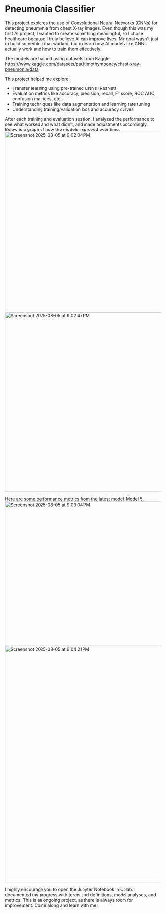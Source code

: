 # Pneumonia Classifier

This project explores the use of Convolutional Neural Networks (CNNs) for detecting pneumonia from chest X-ray images. Even though this was my first AI project, I wanted to create something meaningful, so I chose healthcare because I truly believe AI can improve lives. My goal wasn't just to build something that worked, but to learn how AI models like CNNs actually work and how to train them effectively. 

The models are trained using datasets from Kaggle: https://www.kaggle.com/datasets/paultimothymooney/chest-xray-pneumonia/data

This project helped me explore:
- Transfer learning using pre-trained CNNs (ResNet)
- Evaluation metrics like accuracy, precision, recall, F1 score, ROC AUC, confusion matrices, etc. 
- Training techniques like data augmentation and learning rate tuning
- Understanding training/validation loss and accuracy curves

After each training and evaluation session, I analyzed the performance to see what worked and what didn’t, and made adjustments accordingly. Below is a graph of how the models improved over time. 
<img width="988" height="584" alt="Screenshot 2025-08-05 at 9 02 04 PM" src="https://github.com/user-attachments/assets/07f40fa7-54b6-4511-b626-f56025f6e2d6" />
<img width="985" height="581" alt="Screenshot 2025-08-05 at 9 02 47 PM" src="https://github.com/user-attachments/assets/822b1748-f70e-4ecb-b36d-12b529121c30" />


Here are some performance metrics from the latest model, Model 5.
<img width="999" height="467" alt="Screenshot 2025-08-05 at 9 03 04 PM" src="https://github.com/user-attachments/assets/df99aad3-f789-442d-8af7-d8134847d65c" />
<img width="825" height="766" alt="Screenshot 2025-08-05 at 9 04 21 PM" src="https://github.com/user-attachments/assets/a50f7a53-2a9b-4fe4-8868-5a3ada981066" />


I highly encourage you to open the Jupyter Notebook in Colab. I documented my progress with terms and definitions, model analyses, and metrics. This is an ongoing project, as there is always room for improvement. Come along and learn with me!


